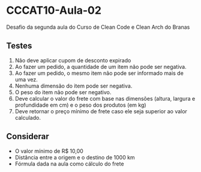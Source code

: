 # CCCAT10-Aula-02
Desafio da segunda aula do Curso de Clean Code e Clean Arch do Branas

## Testes 

1. Não deve aplicar cupom de desconto expirado
2. Ao fazer um pedido, a quantidade de um item não pode ser negativa.
3. Ao fazer um pedido, o mesmo item não pode ser informado mais de uma vez.
4. Nenhuma dimensão do item pode ser negativa.
5. O peso do item não pode ser negativo.
6. Deve calcular o valor do frete com base nas dimensões (altura, largura e profundidade em cm) e o peso dos produtos (em kg)
7. Deve retornar o preço mínimo de frete caso ele seja superior ao valor calculado.

## Considerar

 - O valor mínimo de R$ 10,00
 - Distância entre a origem e o destino de 1000 km
 - Fórmula dada na aula como cálculo do frete